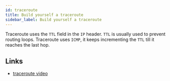 ```yaml
---
id: traceroute
title: Build yourself a traceroute
sidebar_label: Build yourself a traceroute
---
```


Traceroute uses the `TTL` field in the `IP` header. `TTL` is usually used to prevent routing loops. Traceroute uses `ICMP`, it keeps incrementing the `TTL` till it reaches the last hop.

## Links

- [traceroute video](https://www.youtube.com/watch?v=G05y9UKT69s)
